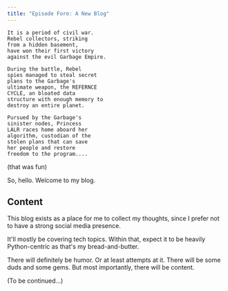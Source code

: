 ```yaml
---
title: "Episode Fore: A New Blog"
---
```


```text
It is a period of civil war.
Rebel collectors, striking
from a hidden basement,
have won their first victory
against the evil Garbage Empire.

During the battle, Rebel
spies managed to steal secret
plans to the Garbage's
ultimate weapon, the REFERNCE
CYCLE, an bloated data
structure with enough memory to
destroy an entire planet.

Pursued by the Garbage's
sinister nodes, Princess
LALR races home aboard her
algorithm, custodian of the
stolen plans that can save
her people and restore
freedom to the program....
```

(that was fun)

So, hello. Welcome to my blog.

## Content

This blog exists as a place for me to collect my thoughts,
since I prefer not to have a strong social media presence.

It'll mostly be covering tech topics. Within that,
expect it to be heavily Python-centric as that's my bread-and-butter.

There will definitely be humor. Or at least attempts at it. There will be some duds and some gems. But most importantly, there will be content.

(To be continued...)
